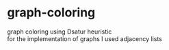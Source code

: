 # graph-coloring
graph coloring using Dsatur heuristic  
for the implementation of graphs I used adjacency lists
